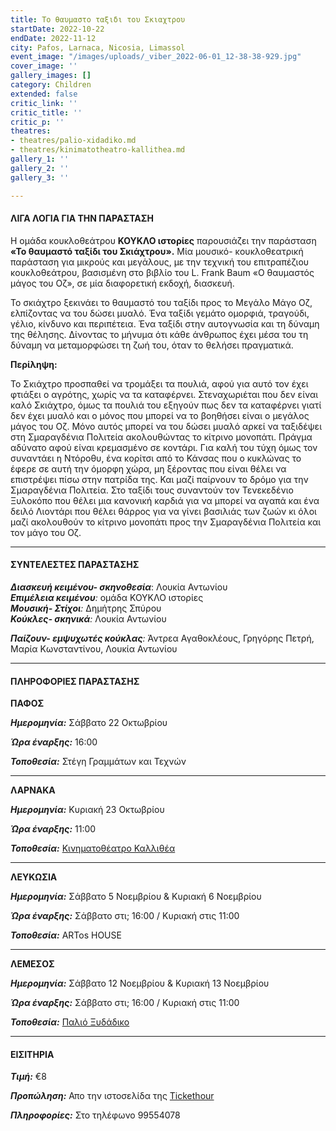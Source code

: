 ```yaml
---
title: Το θαυμαστο ταξιδι του Σκιαχτρου
startDate: 2022-10-22
endDate: 2022-11-12
city: Pafos, Larnaca, Nicosia, Limassol
event_image: "/images/uploads/_viber_2022-06-01_12-38-38-929.jpg"
cover_image: ''
gallery_images: []
category: Children
extended: false
critic_link: ''
critic_title: ''
critic_p: ''
theatres:
- theatres/palio-xidadiko.md
- theatres/kinimatotheatro-kallithea.md
gallery_1: ''
gallery_2: ''
gallery_3: ''

---
```

#### ΛΙΓΑ ΛΟΓΙΑ ΓΙΑ ΤΗΝ ΠΑΡΑΣΤΑΣΗ

Η ομάδα κουκλοθεάτρου **ΚΟΥΚΛΟ ιστορίες** παρουσιάζει την παράσταση **«Το θαυμαστό ταξίδι του Σκιάχτρου».** Μία μουσικό- κουκλοθεατρική παράσταση για μικρούς και μεγάλους, με την τεχνική του επιτραπέζιου κουκλοθεάτρου, βασισμένη στο βιβλίο του L. Frank Baum «Ο θαυμαστός μάγος του Οζ», σε μία διαφορετική εκδοχή, διασκευή.

Το σκιάχτρο ξεκινάει το θαυμαστό του ταξίδι προς το Μεγάλο Μάγο Οζ, ελπίζοντας να του δώσει μυαλό. Ένα ταξίδι γεμάτο ομορφιά, τραγούδι, γέλιο, κίνδυνο και περιπέτεια. Ένα ταξίδι στην αυτογνωσία και τη δύναμη της θέλησης. Δίνοντας το μήνυμα ότι κάθε άνθρωπος έχει μέσα του τη δύναμη να μεταμορφώσει τη ζωή του, όταν το θελήσει πραγματικά.

**Περίληψη:**

Το Σκιάχτρο προσπαθεί να τρομάξει τα πουλιά, αφού για αυτό τον έχει φτιάξει ο αγρότης, χωρίς να τα καταφέρνει. Στεναχωριέται που δεν είναι καλό Σκιάχτρο, όμως τα πουλιά του εξηγούν πως δεν τα καταφέρνει γιατί δεν έχει μυαλό και ο μόνος που μπορεί να το βοηθήσει είναι ο μεγάλος μάγος του Οζ. Μόνο αυτός μπορεί να του δώσει μυαλό αρκεί να ταξιδέψει στη Σμαραγδένια Πολιτεία ακολουθώντας το κίτρινο μονοπάτι. Πράγμα αδύνατο αφού είναι κρεμασμένο σε κοντάρι. Για καλή του τύχη όμως τον συναντάει η Ντόροθυ, ένα κορίτσι από το Κάνσας που ο κυκλώνας το έφερε σε αυτή την όμορφη χώρα, μη ξέροντας που είναι θέλει να επιστρέψει πίσω στην πατρίδα της. Και μαζί παίρνουν το δρόμο για την Σμαραγδένια Πολιτεία. Στο ταξίδι τους συναντούν τον Τενεκεδένιο Ξυλοκόπο που θέλει μια κανονική καρδιά για να μπορεί να αγαπά και ένα δειλό Λιοντάρι που θέλει θάρρος για να γίνει βασιλιάς των ζωών κι όλοι μαζί ακολουθούν το κίτρινο μονοπάτι προς την Σμαραγδένια Πολιτεία και τον μάγο του Οζ.

***

#### ΣΥΝΤΕΛΕΣΤΕΣ ΠΑΡΑΣΤΑΣΗΣ

**_Διασκευή κειμένου- σκηνοθεσία_**: Λουκία Αντωνίου  
**_Επιμέλεια κειμένου_**_:_ ομάδα ΚΟΥΚΛΟ ιστορίες  
**_Μουσική- Στίχοι_**_:_ Δημήτρης Σπύρου  
**_Κούκλες- σκηνικά_**_:_ Λουκία Αντωνίου

**_Παίζουν- εμψυχωτές κούκλας_**_:_ Άντρεα Αγαθοκλέους, Γρηγόρης Πετρή, Μαρία Κωνσταντίνου, Λουκία Αντωνίου

***

#### ΠΛΗΡΟΦΟΡΙΕΣ ΠΑΡΑΣΤΑΣΗΣ

**ΠΑΦΟΣ**

**_Ημερομηνία:_** Σάββατο 22 Οκτωβρίου

**_Ώρα έναρξης:_** 16:00

**_Τοποθεσία:_** Στέγη Γραμμάτων και Τεχνών

***

**ΛΑΡΝΑΚΑ**

**_Ημερομηνία:_** Κυριακή 23 Οκτωβρίου

**_Ώρα έναρξης:_** 11:00

**_Τοποθεσία:_** [Κινηματοθέατρο Καλλιθέα](?#map)

***

**ΛΕΥΚΩΣΙΑ**

**_Ημερομηνία:_** Σάββατο 5 Νοεμβρίου & Κυριακή 6 Νοεμβρίου

**_Ώρα έναρξης:_** Σάββατο στι; 16:00 / Κυριακή στις 11:00

**_Τοποθεσία:_** ARTos HOUSE

***

**ΛΕΜΕΣΟΣ**

**_Ημερομηνία:_** Σάββατο 12 Νοεμβρίου & Κυριακή 13 Νοεμβρίου

**_Ώρα έναρξης:_** Σάββατο στι; 16:00 / Κυριακή στις 11:00

**_Τοποθεσία:_** [Παλιό Ξυδάδικο](?#map)

***

#### ΕΙΣΙΤΗΡΙΑ

**_Τιμή:_** €8

**_Προπώληση:_** Απο την ιστοσελίδα της [Tickethour](https://shop.tickethour.com/ticketmaster_se_3999.html)

**_Πληροφορίες:_** Στο τηλέφωνο 99554078